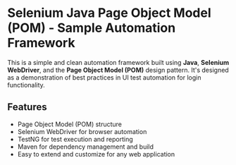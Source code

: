 # Selenium Java Page Object Model (POM) - Sample Automation Framework

This is a simple and clean automation framework built using **Java**, **Selenium WebDriver**, and the **Page Object Model (POM)** design pattern. It's designed as a demonstration of best practices in UI test automation for login functionality.

##  Features

- Page Object Model (POM) structure
- Selenium WebDriver for browser automation
- TestNG for test execution and reporting
- Maven for dependency management and build
- Easy to extend and customize for any web application



